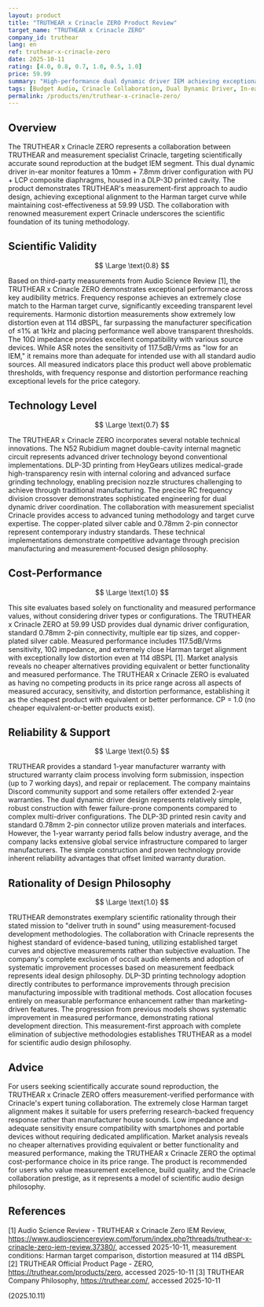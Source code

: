```yaml
---
layout: product
title: "TRUTHEAR x Crinacle ZERO Product Review"
target_name: "TRUTHEAR x Crinacle ZERO"
company_id: truthear
lang: en
ref: truthear-x-crinacle-zero
date: 2025-10-11
rating: [4.0, 0.8, 0.7, 1.0, 0.5, 1.0]
price: 59.99
summary: "High-performance dual dynamic driver IEM achieving exceptional frequency response alignment to Harman target curve with measurement-focused tuning philosophy"
tags: [Budget Audio, Crinacle Collaboration, Dual Dynamic Driver, In-ear monitors]
permalink: /products/en/truthear-x-crinacle-zero/
---
```

## Overview

The TRUTHEAR x Crinacle ZERO represents a collaboration between TRUTHEAR and measurement specialist Crinacle, targeting scientifically accurate sound reproduction at the budget IEM segment. This dual dynamic driver in-ear monitor features a 10mm + 7.8mm driver configuration with PU + LCP composite diaphragms, housed in a DLP-3D printed cavity. The product demonstrates TRUTHEAR's measurement-first approach to audio design, achieving exceptional alignment to the Harman target curve while maintaining cost-effectiveness at 59.99 USD. The collaboration with renowned measurement expert Crinacle underscores the scientific foundation of its tuning methodology.

## Scientific Validity

$$ \Large \text{0.8} $$

Based on third-party measurements from Audio Science Review [1], the TRUTHEAR x Crinacle ZERO demonstrates exceptional performance across key audibility metrics. Frequency response achieves an extremely close match to the Harman target curve, significantly exceeding transparent level requirements. Harmonic distortion measurements show extremely low distortion even at 114 dBSPL, far surpassing the manufacturer specification of ≤1% at 1kHz and placing performance well above transparent thresholds. The 10Ω impedance provides excellent compatibility with various source devices. While ASR notes the sensitivity of 117.5dB/Vrms as "low for an IEM," it remains more than adequate for intended use with all standard audio sources. All measured indicators place this product well above problematic thresholds, with frequency response and distortion performance reaching exceptional levels for the price category.

## Technology Level

$$ \Large \text{0.7} $$

The TRUTHEAR x Crinacle ZERO incorporates several notable technical innovations. The N52 Rubidium magnet double-cavity internal magnetic circuit represents advanced driver technology beyond conventional implementations. DLP-3D printing from HeyGears utilizes medical-grade high-transparency resin with internal coloring and advanced surface grinding technology, enabling precision nozzle structures challenging to achieve through traditional manufacturing. The precise RC frequency division crossover demonstrates sophisticated engineering for dual dynamic driver coordination. The collaboration with measurement specialist Crinacle provides access to advanced tuning methodology and target curve expertise. The copper-plated silver cable and 0.78mm 2-pin connector represent contemporary industry standards. These technical implementations demonstrate competitive advantage through precision manufacturing and measurement-focused design philosophy.

## Cost-Performance

$$ \Large \text{1.0} $$

This site evaluates based solely on functionality and measured performance values, without considering driver types or configurations. The TRUTHEAR x Crinacle ZERO at 59.99 USD provides dual dynamic driver configuration, standard 0.78mm 2-pin connectivity, multiple ear tip sizes, and copper-plated silver cable. Measured performance includes 117.5dB/Vrms sensitivity, 10Ω impedance, and extremely close Harman target alignment with exceptionally low distortion even at 114 dBSPL [1]. Market analysis reveals no cheaper alternatives providing equivalent or better functionality and measured performance. The TRUTHEAR x Crinacle ZERO is evaluated as having no competing products in its price range across all aspects of measured accuracy, sensitivity, and distortion performance, establishing it as the cheapest product with equivalent or better performance. CP = 1.0 (no cheaper equivalent-or-better products exist).

## Reliability & Support

$$ \Large \text{0.5} $$

TRUTHEAR provides a standard 1-year manufacturer warranty with structured warranty claim process involving form submission, inspection (up to 7 working days), and repair or replacement. The company maintains Discord community support and some retailers offer extended 2-year warranties. The dual dynamic driver design represents relatively simple, robust construction with fewer failure-prone components compared to complex multi-driver configurations. The DLP-3D printed resin cavity and standard 0.78mm 2-pin connector utilize proven materials and interfaces. However, the 1-year warranty period falls below industry average, and the company lacks extensive global service infrastructure compared to larger manufacturers. The simple construction and proven technology provide inherent reliability advantages that offset limited warranty duration.

## Rationality of Design Philosophy

$$ \Large \text{1.0} $$

TRUTHEAR demonstrates exemplary scientific rationality through their stated mission to "deliver truth in sound" using measurement-focused development methodologies. The collaboration with Crinacle represents the highest standard of evidence-based tuning, utilizing established target curves and objective measurements rather than subjective evaluation. The company's complete exclusion of occult audio elements and adoption of systematic improvement processes based on measurement feedback represents ideal design philosophy. DLP-3D printing technology adoption directly contributes to performance improvements through precision manufacturing impossible with traditional methods. Cost allocation focuses entirely on measurable performance enhancement rather than marketing-driven features. The progression from previous models shows systematic improvement in measured performance, demonstrating rational development direction. This measurement-first approach with complete elimination of subjective methodologies establishes TRUTHEAR as a model for scientific audio design philosophy.

## Advice

For users seeking scientifically accurate sound reproduction, the TRUTHEAR x Crinacle ZERO offers measurement-verified performance with Crinacle's expert tuning collaboration. The extremely close Harman target alignment makes it suitable for users preferring research-backed frequency response rather than manufacturer house sounds. Low impedance and adequate sensitivity ensure compatibility with smartphones and portable devices without requiring dedicated amplification. Market analysis reveals no cheaper alternatives providing equivalent or better functionality and measured performance, making the TRUTHEAR x Crinacle ZERO the optimal cost-performance choice in its price range. The product is recommended for users who value measurement excellence, build quality, and the Crinacle collaboration prestige, as it represents a model of scientific audio design philosophy.

## References

[1] Audio Science Review - TRUTHEAR x Crinacle Zero IEM Review, https://www.audiosciencereview.com/forum/index.php?threads/truthear-x-crinacle-zero-iem-review.37380/, accessed 2025-10-11, measurement conditions: Harman target comparison, distortion measured at 114 dBSPL
[2] TRUTHEAR Official Product Page - ZERO, https://truthear.com/products/zero, accessed 2025-10-11
[3] TRUTHEAR Company Philosophy, https://truthear.com/, accessed 2025-10-11

(2025.10.11)